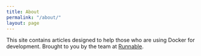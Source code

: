 ```yaml
---
title: About
permalink: "/about/"
layout: page
---
```


This site contains articles designed to help those who are using Docker for development. Brought to you by the team at [Runnable](https://runnable.com/).